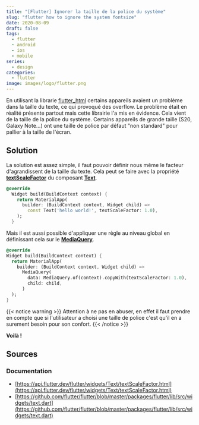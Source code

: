 ```yaml
---
title: "[Flutter] Ignorer la taille de la police du système"
slug: "flutter how to ignore the system fontsize"
date: 2020-08-09
draft: false
tags:
  - flutter
  - android
  - ios
  - mobile
series:
  - design
categories:
  - flutter
image: images/logo/flutter.png
---
```


En utilisant la librarie [flutter_html](https://pub.dev/packages/flutter_html) certains appareils avaient un problème dans la taille du texte, ce qui provoqué des overflow.
Le problème était en réalité présente partout mais cette librairie l'a mis en évidence.
Cela vient de la taille de la police du système. Certains appareils de grande taille (S20, Galaxy Note...) ont une taille de police par défaut "non standard" pour pallier à la taille de l'écran.

## Solution

La solution est assez simple, il faut pouvoir définir nous même le facteur d'agrandissent de la taille du texte.
Cela peut se faire avec la propriété **[textScaleFactor](https://api.flutter.dev/flutter/widgets/Text/textScaleFactor.html)** du composant **[Text](https://api.flutter.dev/flutter/widgets/Text-class.html)**.

```dart
@override
  Widget build(BuildContext context) {
    return MaterialApp(
      builder: (BuildContext context, Widget child) =>
        const Text('hello world!', textScaleFactor: 1.0),
    );
  }
```

Mais il est aussi possible d'appliquer une règle au niveau global en définissant cela sur le **[MediaQuery](https://api.flutter.dev/flutter/widgets/MediaQuery-class.html)**.

```dart
@override
Widget build(BuildContext context) {
  return MaterialApp(
    builder: (BuildContext context, Widget child) =>
      MediaQuery(
        data: MediaQuery.of(context).copyWith(textScaleFactor: 1.0),
        child: child,
      )
  );
}
```

{{< notice warning >}}
Attention à ne pas en abuser, en effet il faut prendre en compte que si l'utilisateur a choisi une taille de police c'est qu'il en a surement besoin pour son confort.
{{< /notice >}}

**Voilà !**

## Sources

### Documentation

- [https://api.flutter.dev/flutter/widgets/Text/textScaleFactor.html](https://api.flutter.dev/flutter/widgets/Text/textScaleFactor.html)
- [https://github.com/flutter/flutter/blob/master/packages/flutter/lib/src/widgets/text.dart](https://github.com/flutter/flutter/blob/master/packages/flutter/lib/src/widgets/text.dart)
